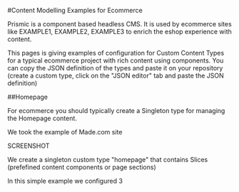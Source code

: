 #Content Modelling Examples for Ecommerce

Prismic is a component based headless CMS. It is used by ecommerce sites like EXAMPLE1, EXAMPLE2, EXAMPLE3 to enrich the eshop experience with content.

This pages is giving examples of configuration for Custom Content Types for a typical ecommerce project with rich content using components. 
You can copy the JSON definition of the types and paste it on your repository (create a custom type, click on the "JSON editor" tab and paste the JSON definition)

##Homepage

For ecommerce you should typically create a Singleton type for managing the Homepage content. 

We took the example of Made.com site

SCREENSHOT

We create a singleton custom type "homepage" that contains Slices (prefefined content components or page sections)

In this simple example we configured 3 
